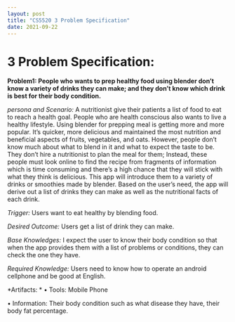 ```yaml
---
layout: post
title: "CS5520 3 Problem Specification"
date: 2021-09-22
---
```



# **3 Problem Specification**:

**Problem1: People who wants to prep healthy food using blender don’t know a variety of drinks they can make; and they don’t know which drink is best for their body condition.**

*persona and Scenario:* A nutritionist give their patients a list of food to eat to reach a health goal. People who are health conscious also wants to live a healthy lifestyle. Using blender for prepping meal is getting more and more popular. It’s quicker, more delicious and maintained the most nutrition and beneficial aspects of fruits, vegetables, and oats. However, people don’t know much about what to blend in it and what to expect the taste to be. They don’t hire a nutritionist to plan the meal for them; Instead, these people must look online to find the recipe from fragments of information which is time consuming and there’s a high chance that they will stick with what they think is delicious. This app will introduce them to a variety of drinks or smoothies made by blender.  Based on the user’s need, the app will derive out a list of drinks they can make as well as the nutritional facts of each drink.

*Trigger:* Users want to eat healthy by blending food.

*Desired Outcome:* Users get a list of drink they can make.

*Base Knowledges:* I expect the user to know their body condition so that when the app provides them with a list of problems or conditions, they can check the one they have.

*Required Knowledge:* Users need to know how to operate an android cellphone and be good at English.

*Artifacts: *
•	Tools: Mobile Phone

•	Information: Their body condition such as what disease they have, their body fat percentage.
